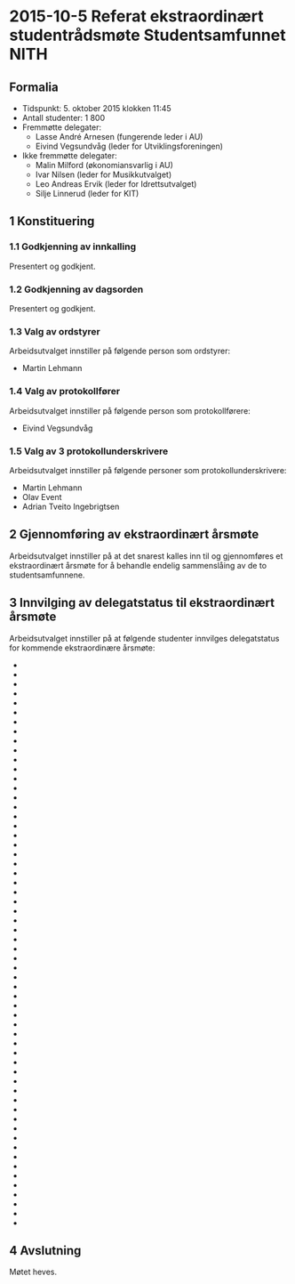 # 2015-10-5 Referat ekstraordinært studentrådsmøte Studentsamfunnet NITH

## Formalia

- Tidspunkt: 5. oktober 2015 klokken 11:45
- Antall studenter: 1 800
- Fremmøtte delegater: 
  - Lasse André Arnesen (fungerende leder i AU)
  - Eivind Vegsundvåg (leder for Utviklingsforeningen)
- Ikke fremmøtte delegater:
  - Malin Milford (økonomiansvarlig i AU)
  - Ivar Nilsen (leder for Musikkutvalget)
  - Leo Andreas Ervik (leder for Idrettsutvalget)
  - Silje Linnerud (leder for KIT)

## 1 Konstituering

### 1.1 Godkjenning av innkalling

Presentert og godkjent.

### 1.2 Godkjenning av dagsorden

Presentert og godkjent.

### 1.3 Valg av ordstyrer

Arbeidsutvalget innstiller på følgende person som ordstyrer:

- Martin Lehmann

### 1.4 Valg av protokollfører

Arbeidsutvalget innstiller på følgende person som protokollførere:

- Eivind Vegsundvåg

### 1.5 Valg av 3 protokollunderskrivere

Arbeidsutvalget innstiller på følgende personer som protokollunderskrivere:

- Martin Lehmann
- Olav Event
- Adrian Tveito Ingebrigtsen

## 2 Gjennomføring av ekstraordinært årsmøte

Arbeidsutvalget innstiller på at det snarest kalles inn til og gjennomføres et ekstraordinært årsmøte for å behandle endelig sammenslåing av de to studentsamfunnene.

## 3 Innvilging av delegatstatus til ekstraordinært årsmøte

Arbeidsutvalget innstiller på at følgende studenter innvilges delegatstatus for kommende ekstraordinære årsmøte:

- 
- 
- 
- 
- 
- 
- 
- 
- 
- 
- 
- 
- 
- 
- 
- 
- 
- 
- 
- 
- 
- 
- 
- 
- 
- 
- 
- 
- 
- 
- 
- 
- 
- 
- 
- 
- 
- 
- 
- 
- 
- 
- 
- 
- 
- 
- 
- 
- 
- 
- 
- 
- 
- 
- 
- 
- 
- 
- 
- 

## 4 Avslutning

Møtet heves.
